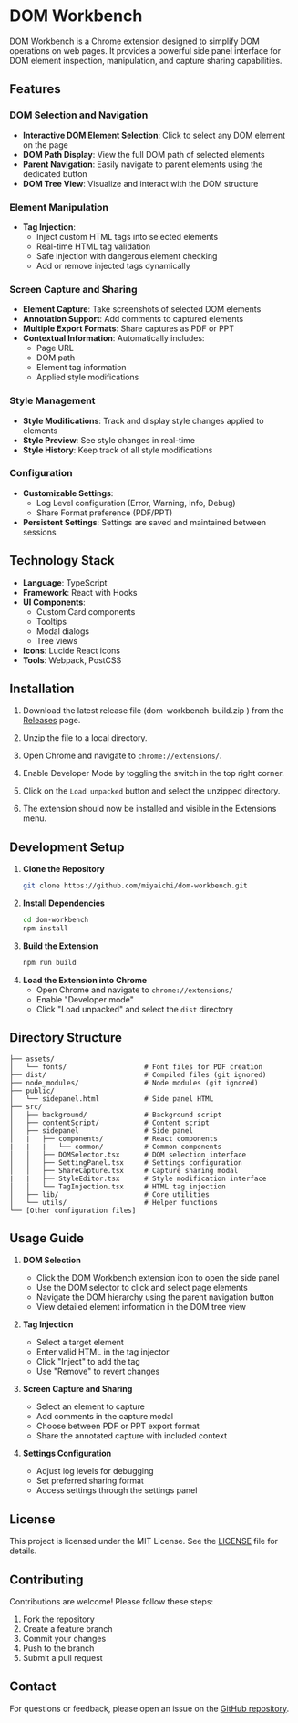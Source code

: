 # DOM Workbench

DOM Workbench is a Chrome extension designed to simplify DOM operations on web pages. It provides a powerful side panel interface for DOM element inspection, manipulation, and capture sharing capabilities.

## Features

### DOM Selection and Navigation

- **Interactive DOM Element Selection**: Click to select any DOM element on the page
- **DOM Path Display**: View the full DOM path of selected elements
- **Parent Navigation**: Easily navigate to parent elements using the dedicated button
- **DOM Tree View**: Visualize and interact with the DOM structure

### Element Manipulation

- **Tag Injection**:
  - Inject custom HTML tags into selected elements
  - Real-time HTML tag validation
  - Safe injection with dangerous element checking
  - Add or remove injected tags dynamically

### Screen Capture and Sharing

- **Element Capture**: Take screenshots of selected DOM elements
- **Annotation Support**: Add comments to captured elements
- **Multiple Export Formats**: Share captures as PDF or PPT
- **Contextual Information**: Automatically includes:
  - Page URL
  - DOM path
  - Element tag information
  - Applied style modifications

### Style Management

- **Style Modifications**: Track and display style changes applied to elements
- **Style Preview**: See style changes in real-time
- **Style History**: Keep track of all style modifications

### Configuration

- **Customizable Settings**:
  - Log Level configuration (Error, Warning, Info, Debug)
  - Share Format preference (PDF/PPT)
- **Persistent Settings**: Settings are saved and maintained between sessions

## Technology Stack

- **Language**: TypeScript
- **Framework**: React with Hooks
- **UI Components**:
  - Custom Card components
  - Tooltips
  - Modal dialogs
  - Tree views
- **Icons**: Lucide React icons
- **Tools**: Webpack, PostCSS

## Installation

1. Download the latest release file (dom-workbench-build.zip
) from the [Releases](https://github.com/miyaichi/dom-workbench/releases/tag/latest-build) page.

2. Unzip the file to a local directory.

3. Open Chrome and navigate to `chrome://extensions/`.

4. Enable Developer Mode by toggling the switch in the top right corner.

5. Click on the `Load unpacked` button and select the unzipped directory.

6. The extension should now be installed and visible in the Extensions menu.

## Development Setup

1. **Clone the Repository**
   ```bash
   git clone https://github.com/miyaichi/dom-workbench.git
   ```
2. **Install Dependencies**
   ```bash
   cd dom-workbench
   npm install
   ```
3. **Build the Extension**
   ```bash
   npm run build
   ```
4. **Load the Extension into Chrome**
   - Open Chrome and navigate to `chrome://extensions/`
   - Enable "Developer mode"
   - Click "Load unpacked" and select the `dist` directory

## Directory Structure

```plaintext
├── assets/
│   └── fonts/                   # Font files for PDF creation
├── dist/                        # Compiled files (git ignored)
├── node_modules/                # Node modules (git ignored)
├── public/
│   └── sidepanel.html           # Side panel HTML
├── src/
│   ├── background/              # Background script
│   ├── contentScript/           # Content script
│   ├── sidepanel                # Side panel
│   |   ├── components/          # React components
|   |   |   └── common/          # Common components
│   │   ├── DOMSelector.tsx      # DOM selection interface
│   │   ├── SettingPanel.tsx     # Settings configuration
│   │   ├── ShareCapture.tsx     # Capture sharing modal
|   |   ├── StyleEditor.tsx      # Style modification interface
│   │   └── TagInjection.tsx     # HTML tag injection
│   ├── lib/                     # Core utilities
│   └── utils/                   # Helper functions
└── [Other configuration files]
```

## Usage Guide

1. **DOM Selection**

   - Click the DOM Workbench extension icon to open the side panel
   - Use the DOM selector to click and select page elements
   - Navigate the DOM hierarchy using the parent navigation button
   - View detailed element information in the DOM tree view

2. **Tag Injection**

   - Select a target element
   - Enter valid HTML in the tag injector
   - Click "Inject" to add the tag
   - Use "Remove" to revert changes

3. **Screen Capture and Sharing**

   - Select an element to capture
   - Add comments in the capture modal
   - Choose between PDF or PPT export format
   - Share the annotated capture with included context

4. **Settings Configuration**
   - Adjust log levels for debugging
   - Set preferred sharing format
   - Access settings through the settings panel

## License

This project is licensed under the MIT License. See the [LICENSE](LICENSE) file for details.

## Contributing

Contributions are welcome! Please follow these steps:

1. Fork the repository
2. Create a feature branch
3. Commit your changes
4. Push to the branch
5. Submit a pull request

## Contact

For questions or feedback, please open an issue on the [GitHub repository](https://github.com/miyaichi/dom-workbench/issues).

